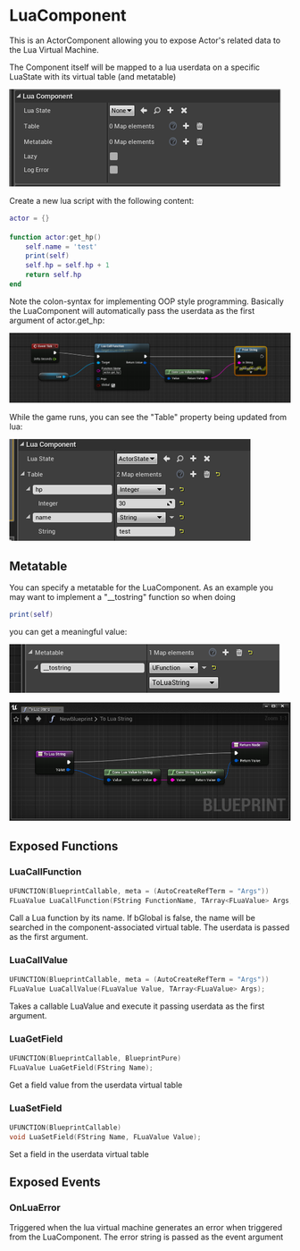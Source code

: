 # LuaComponent

This is an ActorComponent allowing you to expose Actor's related data to the Lua Virtual Machine.

The Component itself will be mapped to a lua userdata on a specific LuaState with its virtual table (and metatable)

![LuaComponent](Screenshots/LuaComponent.PNG?raw=true "LuaComponent")

Create a new lua script with the following content:

```lua
actor = {}

function actor:get_hp()
    self.name = 'test'
    print(self)
    self.hp = self.hp + 1
    return self.hp
end
```

Note the colon-syntax for implementing OOP style programming. Basically the LuaComponent will automatically pass the userdata as the first argument of actor.get_hp:

![LuaComponent2](Screenshots/LuaComponent2.PNG?raw=true "LuaComponent2")

While the game runs, you can see the "Table" property being updated from lua:

![LuaComponent3](Screenshots/LuaComponent3.PNG?raw=true "LuaComponent3")

## Metatable

You can specify a metatable for the LuaComponent. As an example you may want to implement a "__tostring" function so when doing

```lua
print(self)
```

you can get a meaningful value:

![LuaComponent4](Screenshots/LuaComponent4.PNG?raw=true "LuaComponent4")

![LuaComponent5](Screenshots/LuaComponent5.PNG?raw=true "LuaComponent5")


## Exposed Functions

### LuaCallFunction

```cpp
UFUNCTION(BlueprintCallable, meta = (AutoCreateRefTerm = "Args"))
FLuaValue LuaCallFunction(FString FunctionName, TArray<FLuaValue> Args, bool bGlobal);
```

Call a Lua function by its name. If bGlobal is false, the name will be searched in the component-associated virtual table.
The userdata is passed as the first argument.

### LuaCallValue

```cpp
UFUNCTION(BlueprintCallable, meta = (AutoCreateRefTerm = "Args"))
FLuaValue LuaCallValue(FLuaValue Value, TArray<FLuaValue> Args);
```

Takes a callable LuaValue and execute it passing userdata as the first argument.

### LuaGetField

```cpp
UFUNCTION(BlueprintCallable, BlueprintPure)
FLuaValue LuaGetField(FString Name);
```

Get a field value from the userdata virtual table

### LuaSetField

```cpp
UFUNCTION(BlueprintCallable)
void LuaSetField(FString Name, FLuaValue Value);
```

Set a field in the userdata virtual table

## Exposed Events

### OnLuaError

Triggered when the lua virtual machine generates an error when triggered from the LuaComponent. The error string is passed as the event argument
